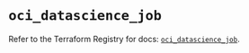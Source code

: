 # `oci_datascience_job`

Refer to the Terraform Registry for docs: [`oci_datascience_job`](https://registry.terraform.io/providers/hashicorp/oci/7.19.0/docs/resources/datascience_job).
